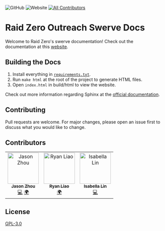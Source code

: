 
![GitHub](https://img.shields.io/github/license/TASRobotics/RaidZero-Outreach-Swerve-Docs?logo=Github)
![Website](https://img.shields.io/website?down_color=red&down_message=offline&label=docs&logo=readthedocs&up_color=green&up_message=online&url=https%3A%2F%2Fraidzero-swerve-docs.readthedocs.io%2Fen%2Flatest%2F)
[![All Contributors](https://img.shields.io/badge/all_contributors-1-orange.svg)](#contributors-)

# Raid Zero Outreach Swerve Docs

Welcome to Raid Zero's swerve documentation! Check out the documentation at this [website](https://raidzero-swerve-docs.readthedocs.io/en/latest/). 

## Building the Docs

1. Install everything in [``requirements.txt``](requirements.txt).
2. Run ``make html`` at the root of the project to generate HTML files. 
3. Open ``index.html`` in build/html to view the website. 

Check out more information regarding Sphinx at the [official documentation](https://www.sphinx-doc.org/en/master/). 

## Contributing

Pull requests are welcome. For major changes, please open an issue first to discuss what you would like to change. 

## Contributors

<!-- ALL-CONTRIBUTORS-LIST:START - Do not remove or modify this section -->
<!-- prettier-ignore-start -->
<!-- markdownlint-disable -->
<table>
  <tbody>
    <tr>
      <td align="center"><a href="https://github.com/jazonshou"><img src="https://avatars.githubusercontent.com/u/67040509?v=4?s=100" width="100px;" alt="Jason Zhou"/><br /><sub><b>Jason Zhou</b></sub></a><br /><a href="https://github.com/TASRobotics/RaidZero-Outreach-Swerve-Docs/commits?author=jazonshou" title="Code">💻</a> <a href="#translation-jazonshou" title="Translation">🌍</a></td>
      <td align="center"><a href="https://www.youtube.com/channel/UCSu2KKN9d6buqnZ1xBnKTFA"><img src="https://avatars.githubusercontent.com/u/71594512?v=4?s=100" width="100px;" alt="Ryan Liao"/><br /><sub><b>Ryan Liao</b></sub></a><br /><a href="#translation-Ryan4253" title="Translation">🌍</a></td>
      <td align="center"><a href="https://github.com/i-hdk"><img src="https://avatars.githubusercontent.com/u/59080145?v=4?s=100" width="100px;" alt="Isabella Lin"/><br /><sub><b>Isabella Lin</b></sub></a><br /><a href="https://github.com/TASRobotics/RaidZero-Outreach-Swerve-Docs/commits?author=i-hdk" title="Code">💻</a></td>
    </tr>
  </tbody>
</table>

<!-- markdownlint-restore -->
<!-- prettier-ignore-end -->

<!-- ALL-CONTRIBUTORS-LIST:END -->
<!-- prettier-ignore-start -->
<!-- markdownlint-disable -->

<!-- markdownlint-restore -->
<!-- prettier-ignore-end -->

<!-- ALL-CONTRIBUTORS-LIST:END -->


## License

[GPL-3.0](https://choosealicense.com/licenses/gpl-3.0/)
